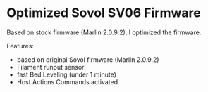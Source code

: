 # Optimized Sovol SV06 Firmware
 Based on stock firmware (Marlin 2.0.9.2), I optimized the firmware.

Features:
- based on original Sovol firmware (Marlin 2.0.9.2)
- Filament runout sensor
- fast Bed Leveling (under 1 minute)
- Host Actions Commands activated
